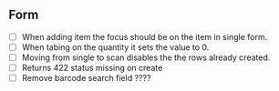 ## Form
- [ ] When adding item the focus should be on the item in single form.
- [ ] When tabing on the quantity it sets the value to 0.
- [ ] Moving from single to scan disables the the rows already created.
- [ ] Returns 422 status missing on create
- [ ] Remove barcode search field ????